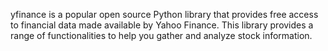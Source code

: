 yfinance is a popular open source Python library that provides free access to financial data made available by Yahoo Finance. This library provides a range of functionalities to help you gather and analyze stock information.
